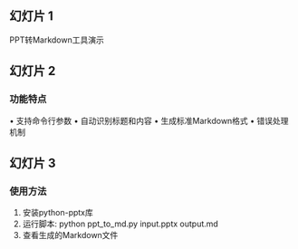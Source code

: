 ## 幻灯片 1

PPT转Markdown工具演示


## 幻灯片 2

### 功能特点

• 支持命令行参数
• 自动识别标题和内容
• 生成标准Markdown格式
• 错误处理机制


## 幻灯片 3

### 使用方法

1. 安装python-pptx库
2. 运行脚本: python ppt_to_md.py input.pptx output.md
3. 查看生成的Markdown文件

